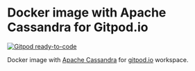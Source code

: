 # Docker image with Apache Cassandra for Gitpod.io

[![Gitpod ready-to-code](https://img.shields.io/badge/Gitpod-ready--to--code-908a85?logo=gitpod)](https://gitpod.io/#https://github.com/formatool/gitpod-workspace-cassandra)

Docker image with [Apache Cassandra](https://cassandra.apache.org/) for [gitpod.io](https://gitpod.io/) workspace.
